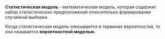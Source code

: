 **Статистическая модель** - математическая модель, которая содержит набор статистических предположений относительно формирования случайной выборки.

Когда статистическая модель описывается в терминах вероятностей, то она называется **вероятностной моделью**.
